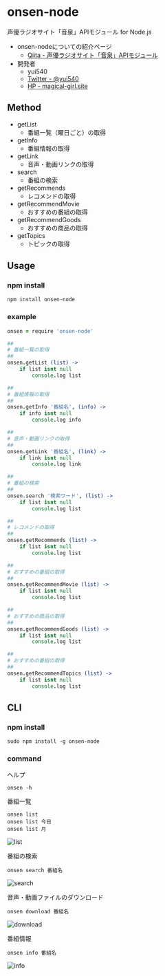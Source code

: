 # onsen-node
声優ラジオサイト「音泉」APIモジュール for Node.js

- onsen-nodeについての紹介ページ
  - [Qiita - 声優ラジオサイト「音泉」APIモジュール](http://qiita.com/yuki540/items/a9bcafc0eafbd61d7bb6)
- 開発者
  - yui540
  - [Twitter - @yui540](https://twitter.com/yui540)
  - [HP - magical-girl.site](https://magical-girl.site/)

## Method
- getList
  - 番組一覧（曜日ごと）の取得
- getInfo 
  - 番組情報の取得
- getLink
  - 音声・動画リンクの取得
- search
  - 番組の検索
- getRecommends
  - レコメンドの取得
- getRecommendMovie
  - おすすめの番組の取得
- getRecommendGoods
  - おすすめの商品の取得
- getTopics
  - トピックの取得

## Usage
### npm install
```
npm install onsen-node
```

### example
```coffeescript
onsen = require 'onsen-node'

##
# 番組一覧の取得
##
onsen.getList (list) ->
	if list isnt null
		console.log list

##
# 番組情報の取得
##
onsen.getInfo '番組名', (info) ->
	if info isnt null
		console.log info

##
# 音声・動画リンクの取得
## 
onsen.getLink '番組名', (link) ->
	if link isnt null
		console.log link

##
# 番組の検索
##
onsen.search '検索ワード', (list) ->
	if list isnt null
		console.log list

##
# レコメンドの取得
##
onsen.getRecommends (list) ->
	if list isnt null
		console.log list

##
# おすすめの番組の取得
##
onsen.getRecommendMovie (list) ->
	if list isnt null
		console.log list

##
# おすすめの商品の取得
##
onsen.getRecommendGoods (list) ->
	if list isnt null
		console.log list

##
# おすすめの番組の取得
##
onsen.getRecommendTopics (list) ->
	if list isnt null
		console.log list
```

## CLI
### npm install
```
sudo npm install -g onsen-node
```

### command
ヘルプ
```
onsen -h
```

番組一覧
```
onsen list 
onsen list 今日
onsen list 月
```
![list](./picture/list.png)

番組の検索
```
onsen search 番組名
```
![search](./picture/search.png)

音声・動画ファイルのダウンロード
```
onsen download 番組名
```
![download](./picture/download.png)

番組情報
```
onsen info 番組名
```
![info](./picture/info.png)
